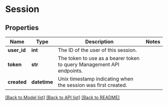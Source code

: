 # Session

## Properties
Name | Type | Description | Notes
------------ | ------------- | ------------- | -------------
**user_id** | **int** | The ID of the user of this session. | 
**token** | **str** | The token to use as a bearer token to query Management API endpoints. | 
**created** | **datetime** | Unix timestamp indicating when the session was first created. | 

[[Back to Model list]](../README.md#documentation-for-models) [[Back to API list]](../README.md#documentation-for-api-endpoints) [[Back to README]](../README.md)


